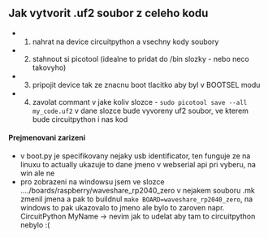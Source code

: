 ## Jak vytvorit .uf2 soubor z celeho kodu
- 1) nahrat na device circuitpython a vsechny kody soubory
- 2) stahnout si picotool (idealne to pridat do /bin slozky - nebo neco takovyho)
- 3) pripojit device tak ze znacnu boot tlacitko aby byl v BOOTSEL modu
- 4) zavolat commant v jake koliv slozce - `sudo picotool save --all my_code.uf2`
v dane slozce bude vyvoreny uf2 soubor, ve kterem bude circuitpython i nas kod
#### Prejmenovani zarizeni
- v boot.py je specifikovany nejaky usb identificator, ten funguje ze na linuxu to actually ukazuje to dane jmeno v webserial api pri vyberu, na win ale ne
- pro zobrazeni na windowsu jsem ve slozce ..../boards/raspberry/waveshare_rp2040_zero v nejakem souboru .mk zmenil jmena a pak to buildnul `make BOARD=waveshare_rp2040_zero`, na windows to pak ukazovalo to jmeno ale bylo to zaroven napr. CircuitPython MyName -> nevim jak to udelat aby tam to circuitpython nebylo :( 
